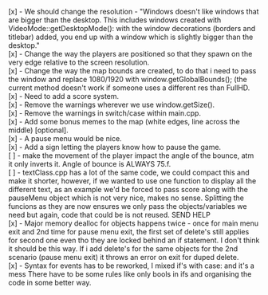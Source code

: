 [x] - We should change the resolution - "Windows doesn't like windows that are bigger than the desktop.
    This includes windows created with VideoMode::getDesktopMode(): with the window decorations (borders and titlebar) added, you end up with a window which is slightly bigger than the desktop."  
[x] - Change the way the players are positioned so that they spawn
    on the very edge relative to the screen resolution.  
[x] - Change the way the map bounds are created, to do that i need to pass the window and replace
    1080/1920 with window.getGlobalBounds(); (the current method doesn't work if someone uses a different res
    than FullHD.  
[x] - Need to add a score system.  
[x] - Remove the warnings wherever we use window.getSize().  
[x] - Remove the warnings in switch/case within main.cpp.  
[x] - Add some bonus memes to the map (white edges, line across the middle) [optional].  
[x] - A pause menu would be nice.  
[x] - Add a sign letting the players know how to pause the game.  
[ ] - make the movement of the player impact the angle of the bounce, atm it only inverts it.
    Angle of bounce is ALWAYS 75.f.  
[ ] - textClass.cpp has a lot of the same code, we could compact this and make it
shorter, however, if we wanted to use one function to display all the different text,
as an example we'd be forced to pass score along with the pauseMenu object which
is not very nice, makes no sense. Splitting the funcions as they are now ensures
we only pass the objects/variables we need but again, code that could be is not reused.
SEND HELP  
[x] - Major memory dealloc for objects happens twice - once for main menu exit and 2nd time for
pause menu exit, the first set of delete's still applies for second one even tho
they are locked behind an if statement. I don't think it should be this way. If i add
delete's for the same objects for the 2nd scenario (pause menu exit) it throws an 
error on exit for duped delete.  
[x] - Syntax for events has to be reworked, I mixed if's with case: and it's a mess
There have to be some rules like only bools in ifs and organising the code in some better way.  
